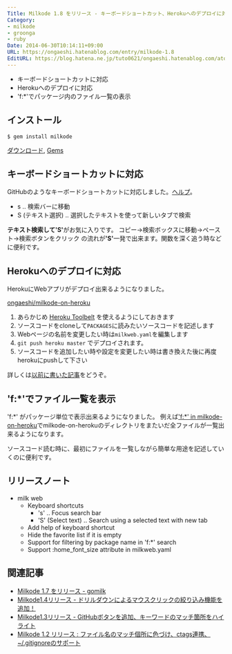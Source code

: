 ```yaml
---
Title: Milkode 1.8 をリリース - キーボードショートカット、Herokuへのデプロイに対応、ファイル一覧の表示
Category:
- milkode
- groonga
- ruby
Date: 2014-06-30T10:14:11+09:00
URL: https://ongaeshi.hatenablog.com/entry/milkode-1.8
EditURL: https://blog.hatena.ne.jp/tuto0621/ongaeshi.hatenablog.com/atom/entry/12921228815727003054
---
```


- キーボードショートカットに対応
- Herokuへのデプロイに対応
- 'f:*'でパッケージ内のファイル一覧の表示

## インストール
```
$ gem install milkode
```

[ダウンロード](http://milkode.ongaeshi.me/download.html), [Gems](https://rubygems.org/gems/milkode/versions/1.8.0)

## キーボードショートカットに対応
GitHubのようなキーボードショートカットに対応しました。[ヘルプ](http://try-milkode.herokuapp.com/help#keyboard_shortcut)。

- s .. 検索バーに移動
- S (テキスト選択) .. 選択したテキストを使って新しいタブで検索

<b>テキスト検索して'S'</b>がお気に入りです。
コピー→検索ボックスに移動→ペースト→検索ボタンをクリック
の流れが<b>'S'</b>一発で出来ます。関数を深く追う時などに便利です。

## Herokuへのデプロイに対応
HerokuにWebアプリがデプロイ出来るようになりました。

[ongaeshi/milkode-on-heroku](https://github.com/ongaeshi/milkode-on-heroku)

1. あらかじめ [Heroku Toolbelt](https://toolbelt.heroku.com/) を使えるようにしておきます
1. ソースコードをcloneして`PACKAGES`に読みたいソースコードを記述します
1. Webページの名前を変更したい時は`milkweb.yaml`を編集します
1. `git push heroku master` でデプロイされます。
1. ソースコードを追加したい時や設定を変更したい時は書き換えた後に再度herokuにpushして下さい

詳しくは[以前に書いた記事](http://ongaeshi.hatenablog.com/entry/milkode-on-heroku)をどうぞ。

## 'f:*'でファイル一覧を表示
'f:*' がパッケージ単位で表示出来るようになりました。
例えば['f:*' in milkode-on-heroku](http://try-milkode.herokuapp.com/home/milkode-on-heroku?query=f%3A*&shead=package)でmilkode-on-herokuのディレクトリをまたいだ全ファイルが一覧出来るようになります。

ソースコード読む時に、最初にファイルを一覧しながら簡単な用途を記述していくのに便利です。

## リリースノート
* milk web
  * Keyboard shortcuts
    * 's' .. Focus search bar
    * 'S' (Select text)  .. Search using a selected text with new tab
  * Add help of keyboard shortcut
  * Hide the favorite list if it is empty
  * Support for filtering by package name in 'f:*' search
  * Support :home_font_size attribute in milkweb.yaml

## 関連記事

- [Milkode 1.7 をリリース - gomilk](http://ongaeshi.hatenablog.com/entry/milkode-1.7)
- [Milkode1.4リリース - ドリルダウンによるマウスクリックの絞り込み機能を追加！](http://ongaeshi.hatenablog.com/entry/milkode-1.4)
- [Milkode1.3リリース - GitHubボタンを追加、キーワードのマッチ箇所をハイライト](http://ongaeshi.hatenablog.com/entry/milkode-1.3)
- [Milkode 1.2 リリース : ファイル名のマッチ個所に色づけ、ctags連携、~/.gitignoreのサポート](http://ongaeshi.hatenablog.com/entry/milkode-1.2)

